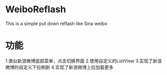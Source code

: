 # WeiboReflash
This is a simple put down reflash like Sina weibo
# 功能
1.类似新浪微博底部菜单，点击切换界面
2.使用自定义的ListView
3.实现了新浪微博的自定义下拉刷新
4.实现了新浪微博上拉加载更多
